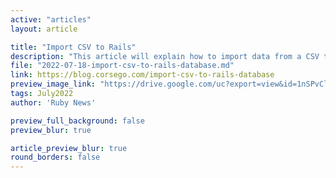 ```yaml
---
active: "articles"
layout: article

title: "Import CSV to Rails"
description: "This article will explain how to import data from a CSV to a database table."
file: "2022-07-18-import-csv-to-rails-database.md"
link: https://blog.corsego.com/import-csv-to-rails-database
preview_image_link: "https://drive.google.com/uc?export=view&id=1nSPvClt4QC0eGMfdYBkzIiHXEx_W7_bL"
tags: July2022
author: 'Ruby News'

preview_full_background: false
preview_blur: true

article_preview_blur: true
round_borders: false
---
```

